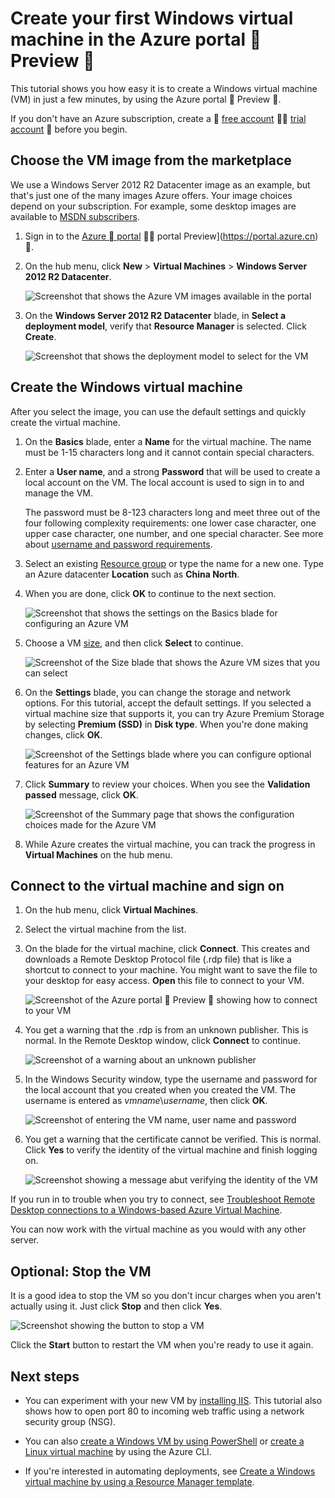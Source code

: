 <properties
	pageTitle="Create your first Windows VM | Azure"
	description="Learn how to create your first Windows virtual machine by using the Azure portal."
	keywords="Windows virtual machine,create a virtual machine,virtual computer,setting up a virtual machine"
	services="virtual-machines-windows"
	documentationCenter=""
	authors="cynthn"
	manager="timlt"
	editor=""
	tags="azure-resource-manager"/>
<tags
	ms.service="virtual-machines-windows"
	ms.workload="infrastructure-services"
	ms.tgt_pltfrm="vm-windows"
	ms.devlang="na"
	ms.topic="hero-article"
	ms.date="09/06/2016"
	wacn.date=""
	ms.author="cynthn"/>

# Create your first Windows virtual machine in the Azure portal  Preview 

This tutorial shows you how easy it is to create a Windows virtual machine (VM) in just a few minutes, by using the Azure portal  Preview .

If you don't have an Azure subscription, create a  [free account](https://azure.microsoft.com/free/)  [trial account](/pricing/1rmb-trial/)  before you begin.

## Choose the VM image from the marketplace

We use a Windows Server 2012 R2 Datacenter image as an example, but that's just one of the many images Azure offers. Your image choices depend on your subscription. For example, some desktop images are available to [MSDN subscribers](https://azure.microsoft.com/pricing/member-offers/msdn-benefits-details/?WT.mc_id=A261C142F).

1. Sign in to the [Azure  portal](https://portal.azure.cn)  portal Preview](https://portal.azure.cn) .

2. On the hub menu, click **New** > **Virtual Machines** > **Windows Server 2012 R2 Datacenter**.

	![Screenshot that shows the Azure VM images available in the portal](./media/virtual-machines-windows-hero-tutorial/marketplace-new.png)


3. On the **Windows Server 2012 R2 Datacenter** blade, in **Select a deployment model**, verify that **Resource Manager** is selected. Click **Create**.

	![Screenshot that shows the deployment model to select for the VM](./media/virtual-machines-windows-hero-tutorial/deployment-model.png)

## Create the Windows virtual machine

After you select the image, you can use the default settings and quickly create the virtual machine.

1. On the **Basics** blade, enter a **Name** for the virtual machine. The name must be 1-15 characters long and it cannot contain special characters.

2. Enter a **User name**, and a strong **Password** that will be used to create a local account on the VM. The local account is used to sign in to and manage the VM. 

	The password must be 8-123 characters long and meet three out of the four following complexity requirements: one lower case character, one upper case character, one number, and one special character. See more about [username and password requirements](/documentation/articles/virtual-machines-windows-faq/#what-are-the-username-requirements-when-creating-a-vm).


3. Select an existing [Resource group](/documentation/articles/resource-group-overview/#resource-groups) or type the name for a new one. Type an Azure datacenter **Location** such as **China North**. 

4. When you are done, click **OK** to continue to the next section. 

	![Screenshot that shows the settings on the **Basics** blade for configuring an Azure VM](./media/virtual-machines-windows-hero-tutorial/basics-blade.png)

	
5. Choose a VM [size](/documentation/articles/virtual-machines-windows-sizes/), and then click **Select** to continue. 

	![Screenshot of the Size blade that shows the Azure VM sizes that you can select](./media/virtual-machines-windows-hero-tutorial/size-blade.png)

6. On the **Settings** blade, you can change the storage and network options. For this tutorial, accept the default settings. If you selected a virtual machine size that supports it, you can try Azure Premium Storage by selecting **Premium (SSD)** in **Disk type**. When you're done making changes, click **OK**.

	![Screenshot of the Settings blade where you can configure optional features for an Azure VM](./media/virtual-machines-windows-hero-tutorial/settings-blade.png)

7. Click **Summary** to review your choices. When you see the **Validation passed** message, click **OK**.

	![Screenshot of the Summary page that shows the configuration choices made for the Azure VM](./media/virtual-machines-windows-hero-tutorial/summary-blade.png)

8. While Azure creates the virtual machine, you can track the progress in **Virtual Machines** on the hub menu. 


## Connect to the virtual machine and sign on

1.	On the hub menu, click **Virtual Machines**.

2.	Select the virtual machine from the list.

3. On the blade for the virtual machine, click **Connect**. This creates and downloads a Remote Desktop Protocol file (.rdp file) that is like a shortcut to connect to your machine. You might want to save the file to your desktop for easy access. **Open** this file to connect to your VM.

	![Screenshot of the Azure portal  Preview  showing how to connect to your VM](./media/virtual-machines-windows-hero-tutorial/connect.png)

4. You get a warning that the .rdp is from an unknown publisher. This is normal. In the Remote Desktop window, click **Connect** to continue.

	![Screenshot of a warning about an unknown publisher](./media/virtual-machines-windows-hero-tutorial/rdp-warn.png)

5. In the Windows Security window, type the username and password for the local account that you created when you created the VM. The username is entered as *vmname*&#92;*username*, then click **OK**.

	![Screenshot of entering the VM name, user name and password](./media/virtual-machines-windows-hero-tutorial/credentials.png)
 	
6.	You get a warning that the certificate cannot be verified. This is normal. Click **Yes** to verify the identity of the virtual machine and finish logging on.

	![Screenshot showing a message abut verifying the identity of the VM](./media/virtual-machines-windows-hero-tutorial/cert-warning.png)


If you run in to trouble when you try to connect, see [Troubleshoot Remote Desktop connections to a Windows-based Azure Virtual Machine](/documentation/articles/virtual-machines-windows-troubleshoot-rdp-connection/).

You can now work with the virtual machine as you would with any other server.



## Optional: Stop the VM

It is a good idea to stop the VM so you don't incur charges when you aren't actually using it. Just click **Stop** and then click **Yes**.

![Screenshot showing the button to stop a VM](./media/virtual-machines-windows-hero-tutorial/stop-vm.png)
	
Click the **Start** button to restart the VM when you're ready to use it again.


## Next steps

- You can experiment with your new VM by [installing IIS](/documentation/articles/virtual-machines-windows-hero-role/). This tutorial also shows how to open port 80 to incoming web traffic using a network security group (NSG). 

- You can also [create a Windows VM by using PowerShell](/documentation/articles/virtual-machines-windows-ps-create/) or [create a Linux virtual machine](/documentation/articles/virtual-machines-linux-quick-create-cli/) by using the Azure CLI.

- If you're interested in automating deployments, see [Create a Windows virtual machine by using a Resource Manager template](/documentation/articles/virtual-machines-windows-ps-template/).
